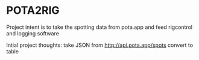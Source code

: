 # POTA2RIG
Project intent is to take the spotting data from pota.app and feed rigcontrol and logging software

Intial project thoughts:
take JSON from http://api.pota.app/spots convert to table 
